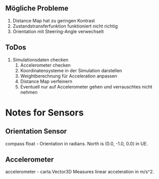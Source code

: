 ## Mögliche Probleme

1. Distance Map hat zu geringen Kontrast
2. Zustandstransferfunktion funktioniert nicht richtig
3. Orientation mit Steering-Angle verwechselt

## ToDos
1. Simulationsdaten checken
    1. Accelerometer checken
    2. Koordinatensysteme in der Simulation darstellen
    3. Weightberechnung für Acceleration anpassen
    4. Distance Map verfeinern
    5. Eventuell nur auf Accelerometer gehen und verrauschtes nicht nehmen


# Notes for Sensors
## Orientation Sensor
compass	float - Orientation in radians. North is (0.0, -1.0, 0.0) in UE.

## Accelerometer
accelerometer - carla.Vector3D	Measures linear acceleration in m/s^2.